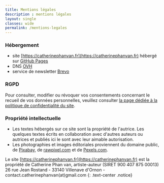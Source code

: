 ```yaml
---
title: Mentions légales
description : mentions légales
layout: single
classes: wide
permalink: /mentions-legales
---
```


### Hébergement

- site [https://catherinephanvan.fr](https://catherinephanvan.fr) hébergé sur <a href="https://pages.github.com/" target="_blank">GitHub Pages</a>
- DNS <a href="https://www.ovhcloud.com/fr/" target="_blank">OVH</a>
- service de newsletter <a href="https://www.brevo.com/fr/" target="_blank">Brevo</a>

### RGPD

Pour consulter, modifier ou révoquer vos consentements concernant le recueil de vos données personnelles, veuillez consulter <a href="{{ site.consents | relative_url }}">la page d&eacute;di&eacute;e &agrave; la politique de confidentialit&eacute; du site</a>.


### Propriété intellectuelle

- Les textes hébergés sur ce site sont la propriété de l'autrice. Les quelques textes écrits en collaboration avec d'autres auteurs ou autrices et publiés ici le sont avec leur aimable autorisation.
- Les photographies et images éditoriales proviennent du domaine public, de <a href="https://pixabay.com/" target="_blank">Pixabay</a>, de <a href="https://www.rawpixel.com/" target="_blank">rawpixel.com</a> et de <a href="https://www.pexels.com/" target="_blank">Pexels.com</a>.


Le site [https://catherinephanvan.fr](https://catherinephanvan.fr) est la propriété de Catherine Phan van, artiste-auteur (SIRET 900&nbsp;407&nbsp;875&nbsp;00013)\
26 rue Jean Rostand - 33140 Villenave d'Ornon - contact.catherinephanvan(at)gmail.com
{: .text-center .notice}
